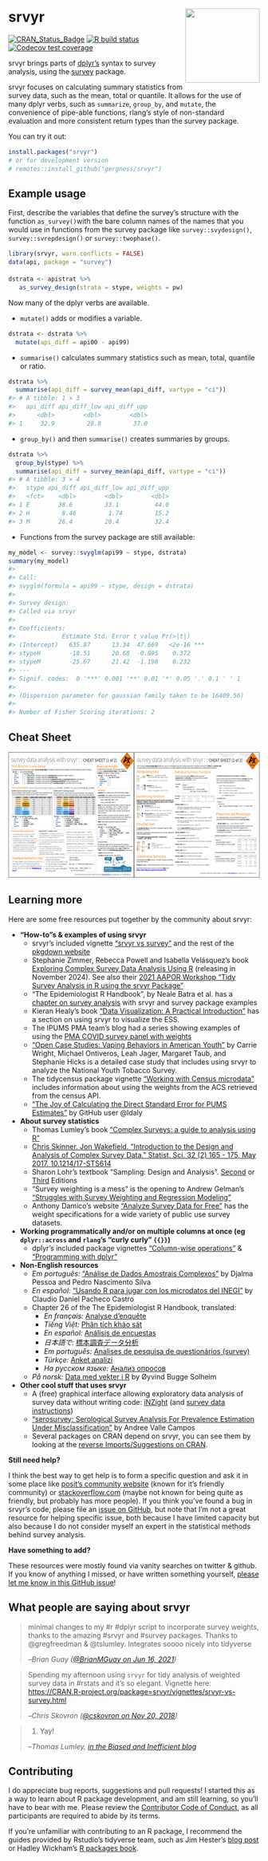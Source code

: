 
<!-- README.md is generated from README.Rmd. Please edit that file -->

# srvyr <img src="man/figures/logo.png" align="right" height="149" width="149"/>

<!-- badges: start -->

[![CRAN_Status_Badge](https://www.r-pkg.org/badges/version/srvyr)](https://CRAN.R-project.org/package=srvyr)
[![R build
status](https://github.com/gergness/srvyr/workflows/R-CMD-check/badge.svg)](https://github.com/gergness/srvyr/actions)
[![Codecov test
coverage](https://codecov.io/gh/gergness/srvyr/branch/main/graph/badge.svg)](https://app.codecov.io/gh/gergness/srvyr?branch=main)
<!-- badges: end -->

srvyr brings parts of [dplyr’s](https://github.com/tidyverse/dplyr/)
syntax to survey analysis, using the
[survey](https://CRAN.R-project.org/package=survey) package.

srvyr focuses on calculating summary statistics from survey data, such
as the mean, total or quantile. It allows for the use of many dplyr
verbs, such as `summarize`, `group_by`, and `mutate`, the convenience of
pipe-able functions, rlang’s style of non-standard evaluation and more
consistent return types than the survey package.

You can try it out:

``` r
install.packages("srvyr")
# or for development version
# remotes::install_github("gergness/srvyr")
```

## Example usage

First, describe the variables that define the survey’s structure with
the function `as_survey()`with the bare column names of the names that
you would use in functions from the survey package like
`survey::svydesign()`, `survey::svrepdesign()` or `survey::twophase()`.

``` r
library(srvyr, warn.conflicts = FALSE)
data(api, package = "survey")

dstrata <- apistrat %>%
   as_survey_design(strata = stype, weights = pw)
```

Now many of the dplyr verbs are available.

- `mutate()` adds or modifies a variable.

``` r
dstrata <- dstrata %>%
  mutate(api_diff = api00 - api99)
```

- `summarise()` calculates summary statistics such as mean, total,
  quantile or ratio.

``` r
dstrata %>% 
  summarise(api_diff = survey_mean(api_diff, vartype = "ci"))
#> # A tibble: 1 × 3
#>   api_diff api_diff_low api_diff_upp
#>      <dbl>        <dbl>        <dbl>
#> 1     32.9         28.8         37.0
```

- `group_by()` and then `summarise()` creates summaries by groups.

``` r
dstrata %>% 
  group_by(stype) %>%
  summarise(api_diff = survey_mean(api_diff, vartype = "ci"))
#> # A tibble: 3 × 4
#>   stype api_diff api_diff_low api_diff_upp
#>   <fct>    <dbl>        <dbl>        <dbl>
#> 1 E        38.6         33.1          44.0
#> 2 H         8.46         1.74         15.2
#> 3 M        26.4         20.4          32.4
```

- Functions from the survey package are still available:

``` r
my_model <- survey::svyglm(api99 ~ stype, dstrata)
summary(my_model)
#> 
#> Call:
#> svyglm(formula = api99 ~ stype, design = dstrata)
#> 
#> Survey design:
#> Called via srvyr
#> 
#> Coefficients:
#>             Estimate Std. Error t value Pr(>|t|)    
#> (Intercept)   635.87      13.34  47.669   <2e-16 ***
#> stypeH        -18.51      20.68  -0.895    0.372    
#> stypeM        -25.67      21.42  -1.198    0.232    
#> ---
#> Signif. codes:  0 '***' 0.001 '**' 0.01 '*' 0.05 '.' 0.1 ' ' 1
#> 
#> (Dispersion parameter for gaussian family taken to be 16409.56)
#> 
#> Number of Fisher Scoring iterations: 2
```

## Cheat Sheet

<a href="https://github.com/gergness/srvyr/blob/main/cheatsheet/srvyr.pdf"><img src="man/figures/srvyr-cheatsheet-preview.png" width="630" height="252"/></a><br>

## Learning more

Here are some free resources put together by the community about srvyr:

- **“How-to”s & examples of using srvyr**
  - srvyr’s included vignette [“srvyr vs
    survey”](http://gdfe.co/srvyr/articles/srvyr-vs-survey.html) and the
    rest of the [pkgdown website](http://gdfe.co/srvyr/)
  - Stephanie Zimmer, Rebecca Powell and Isabella Velásquez’s book
    [Exploring Complex Survey Data Analysis Using
    R](https://www.routledge.com/Exploring-Complex-Survey-Data-Analysis-Using-R-A-Tidy-Introduction-with-srvyr-and-survey/Zimmer-Powell-Velasquez/p/book/9781032302867?srsltid=AfmBOordog836itDOABXbcZM2BAE1WdJ6muu8sjgAIpO7WFu-x00D6HQ)
    (releasing in November 2024). See also their [2021 AAPOR Workshop
    “Tidy Survey Analysis in R using the srvyr
    Package”](https://github.com/szimmer/tidy-survey-aapor-2021)
  - “The Epidemiologist R Handbook”, by Neale Batra et al. has a
    [chapter on survey analysis](https://epirhandbook.com/en/) with
    srvyr and survey package examples
  - Kieran Healy’s book [“Data Visualization: A Practical
    Introduction”](https://socviz.co/modeling.html#plots-from-complex-surveys)
    has a section on using srvyr to visualize the ESS.
  - The IPUMS PMA team’s blog had a series showing examples of using the
    [PMA COVID survey panel with
    weights](https://tech.popdata.org/pma-data-hub/index.html)
  - [“Open Case Studies: Vaping Behaviors in American
    Youth”](https://www.opencasestudies.org/ocs-bp-vaping-case-study/)
    by Carrie Wright, Michael Ontiveros, Leah Jager, Margaret Taub, and
    Stephanie Hicks is a detailed case study that includes using srvyr
    to analyze the National Youth Tobacco Survey.
  - The tidycensus package vignette [“Working with Census
    microdata”](https://walker-data.com/tidycensus/articles/pums-data.html)
    includes information about using the weights from the ACS retrieved
    from the census API.
  - [“The Joy of Calculating the Direct Standard Error for PUMS
    Estimates”](https://ldaly.github.io/giveinandblogit/) by GitHub user
    @ldaly
- **About survey statistics**
  - Thomas Lumley’s book [“Complex Surveys: a guide to analysis using
    R”](http://r-survey.r-forge.r-project.org/svybook/)
  - [Chris Skinner. Jon Wakefield. “Introduction to the Design and
    Analysis of Complex Survey Data.” Statist. Sci. 32 (2) 165 - 175,
    May 2017.
    10.1214/17-STS614](https://projecteuclid.org/accountAjax/Download?downloadType=journal%20article&urlId=10.1214%2F17-STS614&isResultClick=True)
  - Sharon Lohr’s textbook “Sampling: Design and Analysis”.
    [Second](https://www.sharonlohr.com/sampling-design-and-analysis-2e)
    or
    [Third](https://www.sharonlohr.com/sampling-design-and-analysis-3e)
    Editions
  - “Survey weighting is a mess” is the opening to Andrew Gelman’s
    [“Struggles with Survey Weighting and Regression
    Modeling”](https://sites.stat.columbia.edu/gelman/research/published/STS226.pdf)
  - Anthony Damico’s website [“Analyze Survey Data for
    Free”](https://asdfree.com) has the weight specifications for a wide
    variety of public use survey datasets.
- **Working programmatically and/or on multiple columns at once (eg
  `dplyr::across` and `rlang`’s “curly curly” `{{}}`)**
  - dplyr’s included package vignettes [“Column-wise
    operations”](https://dplyr.tidyverse.org/articles/colwise.html) &
    [“Programming with
    dplyr”](https://dplyr.tidyverse.org/articles/programming.html)
- **Non-English resources**
  - *Em português:* [“Análise de Dados Amostrais
    Complexos”](https://djalmapessoa.github.io/adac/) by Djalma Pessoa
    and Pedro Nascimento Silva
  - *En español:* [“Usando R para jugar con los microdatos del
    INEGI”](https://medium.com/tacosdedatos/usando-r-para-sacar-información-de-los-microdatos-del-inegi-b21b6946cf4f)
    by Claudio Daniel Pacheco Castro
  - Chapter 26 of the The Epidemiologist R Handbook, translated:
    - *En français:* [Analyse
      d’enquête](https://epirhandbook.com/fr/new_pages/survey_analysis.fr.html)
    - *Tiếng Việt:* [Phân tích khảo
      sát](https://epirhandbook.com/vn/new_pages/survey_analysis.vn.html)
    - *En español:* [Análisis de
      encuestas](https://epirhandbook.com/es/new_pages/survey_analysis.es.html)
    - *日本語で:*
      [標本調査データ分析](https://epirhandbook.com/jp/new_pages/survey_analysis.jp.html)
    - *Em português:* [Analises de pesquisa de questionários
      (survey)](https://epirhandbook.com/pt/new_pages/survey_analysis.pt.html)
    - *Türkçe:* [Anket
      analizi](https://epirhandbook.com/tr/new_pages/survey_analysis.tr.html)
    - *На русском языке:* [Анализ
      опросов](https://epirhandbook.com/ru/new_pages/survey_analysis.ru.html)
  - *På norsk:* [Data med vekter i
    R](https://oyvindsolheim.com/code/vekter%20i%20r/) by Øyvind Bugge
    Solheim
- **Other cool stuff that uses srvyr**
  - A (free) graphical interface allowing exploratory data analysis of
    survey data without writing code: [iNZight](https://inzight.nz/)
    (and [survey data
    instructions](https://inzight.nz/docs/survey-specification.html))
  - [“serosurvey: Serological Survey Analysis For Prevalence Estimation
    Under Misclassification”](https://avallecam.github.io/serosurvey/)
    by Andree Valle Campos
  - Several packages on CRAN depend on srvyr, you can see them by
    looking at the [reverse Imports/Suggestions on
    CRAN](https://cran.r-project.org/package=srvyr).

**Still need help?**

I think the best way to get help is to form a specific question and ask
it in some place like [posit’s community
website](https://forum.posit.co/) (known for it’s friendly community) or
[stackoverflow.com](https://stackoverflow.com) (maybe not known for
being quite as friendly, but probably has more people). If you think
you’ve found a bug in srvyr’s code, please file an [issue on
GitHub](https://github.com/gergness/srvyr/issues/new), but note that I’m
not a great resource for helping specific issue, both because I have
limited capacity but also because I do not consider myself an expert in
the statistical methods behind survey analysis.

**Have something to add?**

These resources were mostly found via vanity searches on twitter &
github. If you know of anything I missed, or have written something
yourself, [please let me know in this GitHub
issue](https://github.com/gergness/srvyr/issues/127)!

## What people are saying about srvyr

> minimal changes to my \#r \#dplyr script to incorporate survey
> weights, thanks to the amazing \#srvyr and \#survey packages. Thanks
> to @gregfreedman & @tslumley. Integrates soooo nicely into tidyverse
>
> –<cite>Brian Guay ([@BrianMGuay on Jun 16,
> 2021](https://twitter.com/brianmguay/status/1405224564196622338))</cite>

> Spending my afternoon using `srvyr` for tidy analysis of weighted
> survey data in \#rstats and it’s so elegant. Vignette here:
> <https://CRAN.R-project.org/package=srvyr/vignettes/srvyr-vs-survey.html>
>
> –<cite>Chris Skovron ([@cskovron on Nov 20,
> 2018](https://twitter.com/cskovron/status/1065015904784842752))</cite>

> 1.  Yay!
>
> –<cite>Thomas Lumley, [in the Biased and Inefficient
> blog](https://notstatschat.tumblr.com/post/161225885311/pipeable-survey-analysis-in-r)</cite>

## Contributing

I do appreciate bug reports, suggestions and pull requests! I started
this as a way to learn about R package development, and am still
learning, so you’ll have to bear with me. Please review the [Contributor
Code of
Conduct](https://github.com/gergness/srvyr/blob/main/CODE_OF_CONDUCT.md),
as all participants are required to abide by its terms.

If you’re unfamiliar with contributing to an R package, I recommend the
guides provided by Rstudio’s tidyverse team, such as Jim Hester’s [blog
post](https://www.tidyverse.org/blog/2017/08/contributing/) or Hadley
Wickham’s [R packages book](https://r-pkgs.org/).
